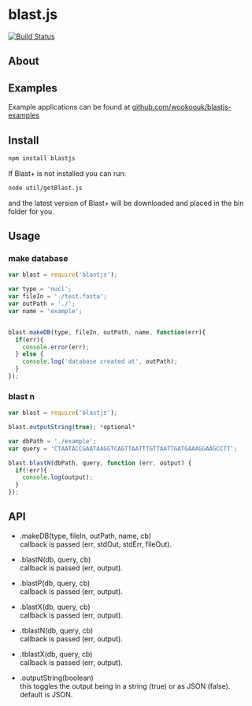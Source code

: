 # blast.js
[![Build Status](https://travis-ci.org/wookoouk/blastjs.svg?branch=master)](https://travis-ci.org/wookoouk/blastjs)

## About

## Examples

Example applications can be found at [github.com/wookoouk/blastjs-examples](https://github.com/wookoouk/blastjs-examples)

## Install

```bash
npm install blastjs
```

If Blast+ is not installed you can run:    
```bash
node util/getBlast.js
```
and the latest version of Blast+ will be downloaded and placed in the bin folder for you.

## Usage
### make database

```javascript
var blast = require('blastjs');

var type = 'nucl';
var fileIn = './test.fasta';
var outPath = './';
var name = 'example';


blast.makeDB(type, fileIn, outPath, name, function(err){
  if(err){
    console.error(err);   
  } else {
    console.log('database created at', outPath);
  }
});
```

### blast n
```javascript
var blast = require('blastjs');

blast.outputString(true); *optional*

var dbPath = './example';
var query = 'CTAATACCGAATAAGGTCAGTTAATTTGTTAATTGATGAAAGGAAGCCTT';

blast.blastN(dbPath, query, function (err, output) {
  if(!err){
    console.log(output);
  }
});

```

## API
* .makeDB(type, fileIn, outPath, name, cb)    
  callback is passed (err, stdOut, stdErr, fileOut).
  
* .blastN(db, query, cb)    
  callback is passed (err, output).
  
* .blastP(db, query, cb)    
  callback is passed (err, output).
  
* .blastX(db, query, cb)    
  callback is passed (err, output).
  
* .tblastN(db, query, cb)    
  callback is passed (err, output).
  
* .tblastX(db, query, cb)    
  callback is passed (err, output).
  
* .outputString(boolean)    
  this toggles the output being in a string (true) or as JSON (false).    
  default is JSON.
